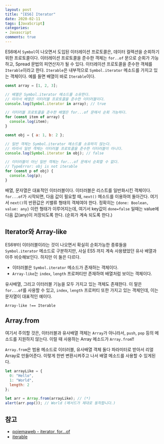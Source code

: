 ```yaml
---
layout: post
title: "[ES6] Iterator"
date: 2020-02-11
tags: [JavaScript]
categories:
- Javascript
comments: true
---
```


ES6에서 `Symbol`이 나오면서 도입된 이터레이션 프로토콜은, 데이터 컬렉션을 순회하기 위한 프로토콜이다. 이터레이션 프로토콜을 준수한 객체는 `for..of` 문으로 순회가 가능하고, Spread 문법의 피연산자가 될 수 있다. 이터레이션 프로토콜을 준수한 객체를 `Iterable`이라고 한다. `Iterable`은 내부적으로 `Symbol.iterator` 메소드를 가지고 있는 객체이다. 예를 들면 배열이 바로 `Iterable`이다.

```javascript
const array = [1, 2, 3];

// 배열은 Symbol.iterator 메소드를 소유한다.
// 따라서 배열은 이터러블 프로토콜을 준수한 이터러블이다.
console.log(Symbol.iterator in array); // true

// 이터러블 프로토콜을 준수한 배열은 for...of 문에서 순회 가능하다.
for (const item of array) {
  console.log(item);
}

const obj = { a: 1, b: 2 };

// 일반 객체는 Symbol.iterator 메소드를 소유하지 않는다.
// 따라서 일반 객체는 이터러블 프로토콜을 준수한 이터러블이 아니다.
console.log(Symbol.iterator in obj); // false

// 이터러블이 아닌 일반 객체는 for...of 문에서 순회할 수 없다.
// TypeError: obj is not iterable
for (const p of obj) {
  console.log(p);
}
```

배열, 문자열은 대표적인 이터러블이다. 이터러블은 리스트를 일반화시킨 객체이다. `for...of`가 시작되면, 다음 값이 필요할 때, `next()` 메소드를 이용하여 돌아간다. 여기서 `next()`의 반환값은 키밸류 형태의 객체여야 한다. 정확히는 `{done: Boolean, value: any}` 이런 형태가 이루어지는데, 여기서 key값이 `done=false` 일때는 value에 다음 값(any)이 저장되도록 한다. (순회가 계속 되도록 한다.)

## Iterator와 Array-like

ES6부터 이터러블이라는 것이 나오면서 확실히 순회가능한 종류들을 `Symbol.iterator` 메소드로 구분하지만, 사실 ES5 까지 계속 사용됐었던 유사 배열과 아주 비슷해보인다. 하지만 이 둘은 다르다.

* 이터러블은 `Symbol.iterator` 메소드가 존재하는 객체이다.
* `Array-like`는 `index`, `length` 프로퍼티만 존재하여 배열처럼 보이는 객체이다.

유사배열, 그리고 이터러블 기능을 모두 가지고 있는 객체도 존재한다. 이 말은 `for...of`를 사용할 수 있고, `index`, `length` 프로퍼티 또한 가지고 있는 객체인데, 이는 문자열이 대표적인 예이다.

```
Array-like !== Iterable
```

## Array.from

여기서 주의할 것은, 이터러블과 유사배열 객체는 `Array`가 아니라서, `push`, `pop` 등의 메소드를 지원하지 않는다. 이럴 때 사용하는 Array 메소드가 `Array.from`!!

`Array.from`은 범용 메소드로 이터러블, 유사배열 객체 둘다 파라미터로 받아서 리얼 Array로 만들어준다. 이렇게 한번 변환시켜주고 나서 배열 메소드를 사용할 수 있게된다.

```javascript
let arrayLike = {
  0: "Hello",
  1: "World",
  length: 2
};

let arr = Array.from(arrayLike); // (*)
alert(arr.pop()); // World (메서드가 제대로 동작합니다.)
```

## 참고

- [poiemaweb - iterator, for...of](https://poiemaweb.com/js-array)
- [iterable](https://ko.javascript.info/iterable)
